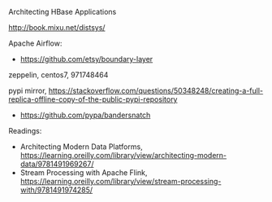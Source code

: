 Architecting HBase Applications

http://book.mixu.net/distsys/

Apache Airflow:
- https://github.com/etsy/boundary-layer

zeppelin, centos7, 971748464

pypi mirror, https://stackoverflow.com/questions/50348248/creating-a-full-replica-offline-copy-of-the-public-pypi-repository
- https://github.com/pypa/bandersnatch

Readings:
- Architecting Modern Data Platforms, https://learning.oreilly.com/library/view/architecting-modern-data/9781491969267/
- Stream Processing with Apache Flink, https://learning.oreilly.com/library/view/stream-processing-with/9781491974285/



